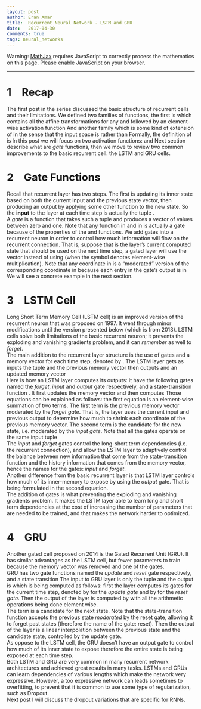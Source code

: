 ```yaml
---
layout: post
author: Eran Amar
title:  Recurrent Neural Network - LSTM and GRU
date:   2017-04-30
comments: true
tags: neural_networks
---
```



<script type="math/tex">
\newcommand{\lyxlock}{}
</script>
<noscript>
<div class="warning">
Warning: <a href="http://www.mathjax.org/">MathJax</a> requires JavaScript to correctly process the mathematics on this page. Please enable JavaScript on your browser.
</div><hr>
</hr></noscript>



<h1 class="Section">
<a class="toc" name="toc-Section-1">1</a> Recap
</h1>
<div class="Unindented">
The first post in the series discussed the basic structure of recurrent cells and their limitations. We defined two families of functions, the first is <span class="MathJax_Preview"><script type="math/tex">
\mathcal{F}_{\sigma}
</script>
</span> which contains all the affine transformations <span class="MathJax_Preview"><script type="math/tex">
\mathbb{R}^{n}\to\mathbb{R}^{m}
</script>
</span> for any <span class="MathJax_Preview"><script type="math/tex">
n
</script>
</span> and <span class="MathJax_Preview"><script type="math/tex">
m,
</script>
</span> followed by an element-wise activation function <span class="MathJax_Preview"><script type="math/tex">
\sigma.
</script>
</span> And another family <span class="MathJax_Preview"><script type="math/tex">
\mathcal{S}_{\sigma}
</script>
</span> which is some kind of extension of <span class="MathJax_Preview"><script type="math/tex">
\mathcal{F}_{\sigma}
</script>
</span> in the sense that the input space is <span class="MathJax_Preview"><script type="math/tex">
\mathbb{R}^{n}\times\mathbb{R}^{n}
</script>
</span> rather than <span class="MathJax_Preview"><script type="math/tex">
\mathbb{R}^{n}.
</script>
</span> Formally, the definition of <span class="MathJax_Preview"><script type="math/tex">
\mathcal{S}_{\sigma}
</script>
</span> is<span class="MathJax_Preview">
<script type="math/tex;mode=display">

\mathcal{S}_{\sigma}=\left\{ \mathbf{x},\mathbf{h}\mapsto\sigma\left(W\mathbf{x}+U\mathbf{h}+\mathbf{b}\right)\mid\forall W,U,\mathbf{b}\right\} 

</script>
</span>
In this post we will focus on two activation functions: <span class="MathJax_Preview"><script type="math/tex">
tanh\left(x\right)=\frac{e^{x}-e^{-x}}{e^{x}+e^{-x}}
</script>
</span> and <span class="MathJax_Preview"><script type="math/tex">
sig\left(x\right)=\left(1+e^{-x}\right)^{-1}.
</script>
</span> Next section describe what are <i>gate</i> functions, then we move to review two common improvements to the basic recurrent cell: the LSTM and GRU cells. 
</div>
<h1 class="Section">
<a class="toc" name="toc-Section-2">2</a> Gate Functions
</h1>
<div class="Unindented">
Recall that recurrent layer has two steps. The first is updating its inner state based on both the current input and the previous state vector, then producing an output by applying some other function to the new state. So the <b>input</b> to the layer at each time step <span class="MathJax_Preview"><script type="math/tex">
t
</script>
</span> is actually the tuple <span class="MathJax_Preview"><script type="math/tex">
\left(\mathbf{x}^{\left(t\right)},\mathbf{h}^{\left(t-1\right)}\right)
</script>
</span>.
</div>
<div class="Indented">
A <i>gate</i> is a function that takes such a tuple and produces a vector of values between zero and one. Note that any function in <span class="MathJax_Preview"><script type="math/tex">
\mathcal{S}_{sig}
</script>
</span> and in <span class="MathJax_Preview"><script type="math/tex">
\mathcal{S}_{tanh}
</script>
</span> is actually a gate because of the properties of the <span class="MathJax_Preview"><script type="math/tex">
tanh
</script>
</span> and <span class="MathJax_Preview"><script type="math/tex">
sig
</script>
</span> functions. We add gates into a recurrent neuron in order to control how much information will flow on the recurrent connection. That is, suppose that <span class="MathJax_Preview"><script type="math/tex">
\mathbf{h}^{\left(t\right)}
</script>
</span> is the layer’s current computed state that should be used on the next time step, a gated layer will use the vector <span class="MathJax_Preview"><script type="math/tex">
\hat{\mathbf{h}}^{\left(t\right)}=\mathbf{h}^{\left(t\right)}\circ\mathbf{s}\left(\mathbf{x}^{\left(t\right)},\mathbf{h}^{\left(t-1\right)}\right),
</script>
</span> instead of using <span class="MathJax_Preview"><script type="math/tex">
\mathbf{h}^{\left(t\right)}
</script>
</span> (when the symbol <span class="MathJax_Preview"><script type="math/tex">
\circ
</script>
</span> denotes element-wise multiplication). Note that any coordinate in <span class="MathJax_Preview"><script type="math/tex">
\hat{\mathbf{h}}^{\left(t\right)}
</script>
</span> is a “moderated” version of the corresponding coordinate in <span class="MathJax_Preview"><script type="math/tex">
\mathbf{h}^{\left(t\right)}
</script>
</span> because each entry in the gate’s output is in <span class="MathJax_Preview"><script type="math/tex">
\left(0,1\right).
</script>
</span> We will see a concrete example in the next section. 
</div>
<h1 class="Section">
<a class="toc" name="toc-Section-3">3</a> LSTM Cell
</h1>
<div class="Unindented">
Long Short Term Memory Cell (LSTM cell) is an improved version of the recurrent neuron that was proposed on 1997. It went through minor modifications until the version presented below (which is from 2013). LSTM cells solve both limitations of the basic recurrent neuron; it prevents the exploding and vanishing gradients problem, and it can <i>remember</i> as well to <i>forget</i>. 
</div>
<div class="Indented">
The main addition to the recurrent layer structure is the use of gates and a memory vector for each time step, denoted by <span class="MathJax_Preview"><script type="math/tex">
\mathbf{c}^{\left(t\right)}
</script>
</span>. The LSTM layer gets as inputs the tuple <span class="MathJax_Preview"><script type="math/tex">
\left(\mathbf{x}^{\left(t\right)},\mathbf{h}^{\left(t-1\right)}\right)
</script>
</span> and the previous memory vector <span class="MathJax_Preview"><script type="math/tex">
\mathbf{c}^{\left(t-1\right)},
</script>
</span> then outputs <span class="MathJax_Preview"><script type="math/tex">
\mathbf{h}^{\left(t\right)}
</script>
</span> and an updated memory vector <span class="MathJax_Preview"><script type="math/tex">
\mathbf{c}^{\left(t\right)}.
</script>
</span>
</div>
<div class="Indented">
Here is how an LSTM layer computes its outputs: it have the following gates <span class="MathJax_Preview"><script type="math/tex">
\mathbf{f},\mathbf{i},\mathbf{o}\in\mathcal{S}_{sig}
</script>
</span> named the <i>forget</i>, <i>input</i> and <i>output</i> gate respectively, and a state-transition function <span class="MathJax_Preview"><script type="math/tex">
\mathbf{s}\in\mathcal{S}_{tanh}
</script>
</span>. It first updates the memory vector <span class="MathJax_Preview">
<script type="math/tex;mode=display">

\mathbf{c}^{\left(t\right)}=\mathbf{f}\left(\mathbf{x}^{\left(t\right)},\mathbf{h}^{\left(t-1\right)}\right)\circ\mathbf{c}^{\left(t-1\right)}+\mathbf{i}\left(\mathbf{x}^{\left(t\right)},\mathbf{h}^{\left(t-1\right)}\right)\circ\mathbf{s}\left(\mathbf{x}^{\left(t\right)},\mathbf{h}^{\left(t-1\right)}\right)

</script>
</span>
and then computes<span class="MathJax_Preview">
<script type="math/tex;mode=display">

\mathbf{h}^{\left(t\right)}=\mathbf{o}\left(\mathbf{x}^{\left(t\right)},\mathbf{h}^{\left(t-1\right)}\right)\circ tanh\left(\mathbf{c}^{\left(t\right)}\right)

</script>
</span>
 Those equations can be explained as follows: the first equation is an element-wise summation of two terms. The first term is the previous memory vector <span class="MathJax_Preview"><script type="math/tex">
\mathbf{c}^{\left(t-1\right)}
</script>
</span> moderated by the <i>forget gate</i>. That is, the layer uses the current input <span class="MathJax_Preview"><script type="math/tex">
\mathbf{x}^{\left(t\right)}
</script>
</span> and previous output <span class="MathJax_Preview"><script type="math/tex">
\mathbf{h}^{\left(t-1\right)}
</script>
</span> to determine how much to shrink each coordinate of the previous memory vector. The second term is the candidate for the new state, i.e. <span class="MathJax_Preview"><script type="math/tex">
\mathbf{s}\left(\mathbf{x}^{\left(t\right)},\mathbf{h}^{\left(t-1\right)}\right),
</script>
</span> moderated by the <i>input gate</i>. Note that all the gates operate on the same input tuple <span class="MathJax_Preview"><script type="math/tex">
\left(\mathbf{x}^{\left(t\right)},\mathbf{h}^{\left(t-1\right)}\right).
</script>
</span>
</div>
<div class="Indented">
The <i>input</i> and <i>forget</i> gates control the long-short term dependencies (i.e. the recurrent connection), and allow the LSTM layer to adaptively control the balance between new information that come from the state-transition function and the history information that comes from the memory vector, hence the names for the gates: <i>input</i> and <i>forget</i>.
</div>
<div class="Indented">
Another difference from the basic recurrent layer is that LSTM layer controls how much of its inner-memory to expose by using the <i>output</i> gate. That is being formulated in the second equation. 
</div>
<div class="Indented">
The addition of gates is what preventing the exploding and vanishing gradients problem. It makes the LSTM layer able to learn long and short term dependencies at the cost of increasing the number of parameters that are needed to be trained, and that makes the network harder to optimized.
</div>
<h1 class="Section">
<a class="toc" name="toc-Section-4">4</a> GRU 
</h1>
<div class="Unindented">
Another gated cell proposed on 2014 is the Gated Recurrent Unit (GRU). It has similar advantages as the LSTM cell, but fewer parameters to train because the memory vector was removed and one of the gates. 
</div>
<div class="Indented">
GRU has two gate functions <span class="MathJax_Preview"><script type="math/tex">
\mathbf{z},\mathbf{r}\in\mathcal{S}_{sig}
</script>
</span> named the <i>update</i> and <i>reset</i> gate respectively, and a state transition <span class="MathJax_Preview"><script type="math/tex">
\mathbf{s}\in\mathcal{S}_{tanh}.
</script>
</span> The input to GRU layer is only the tuple <span class="MathJax_Preview"><script type="math/tex">
\left(\mathbf{x}^{\left(t\right)},\mathbf{h}^{\left(t-1\right)}\right)
</script>
</span> and the output is <span class="MathJax_Preview"><script type="math/tex">
\mathbf{h}^{\left(t\right)}
</script>
</span> which is being computed as follows: first the layer computes its gates for the current time step, denoted by <span class="MathJax_Preview">
<script type="math/tex;mode=display">

\mathbf{z}^{\left(t\right)}:=\mathbf{z}\left(\mathbf{x}^{\left(t\right)},\mathbf{h}^{\left(t-1\right)}\right)

</script>
</span>
 for the <i>update gate</i> and by <span class="MathJax_Preview">
<script type="math/tex;mode=display">

\mathbf{r}^{\left(t\right)}:=\mathbf{r}\left(\mathbf{x}^{\left(t\right)},\mathbf{h}^{\left(t-1\right)}\right)

</script>
</span>
for the <i>reset gate</i>. Then the output of the layer is computed by<span class="MathJax_Preview">
<script type="math/tex;mode=display">

\mathbf{h}^{\left(t\right)}=\left(1-\mathbf{z}^{\left(t\right)}\right)\circ\mathbf{h}^{\left(t-1\right)}+\mathbf{z}^{\left(t\right)}\circ\mathbf{s}\left(\mathbf{x}^{\left(t\right)},\mathbf{h}^{\left(t-1\right)}\circ\mathbf{r}^{\left(t\right)}\right)

</script>
</span>
with all the arithmetic operations being done element wise. 
</div>
<div class="Indented">
The term <span class="MathJax_Preview"><script type="math/tex">
\mathbf{s}\left(\mathbf{x}^{\left(t\right)},\mathbf{h}^{\left(t-1\right)}\circ\mathbf{r}^{\left(t\right)}\right)
</script>
</span> is a candidate for the next state. Note that the state-transition function accepts the previous state <i>moderated</i> by the reset gate, allowing it to forget past states (therefore the name of the gate: reset). Then the output of the layer is a linear interpolation between the previous state and the candidate state, controlled by the update gate.
</div>
<div class="Indented">
As oppose to the LSTM cell, the GRU doesn’t have an output gate to control how much of its inner state to expose therefore the entire state is being exposed at each time step. 
</div>
<div class="Indented">
Both LSTM and GRU are very common in many recurrent network architectures and achieved great results in many tasks. LSTMs and GRUs can learn dependencies of various lengths which make the network very expressive. However, a too expressive network can leads sometimes to overfitting, to prevent that it is common to use some type of regularization, such as Dropout. 
</div>
<div class="Indented">
Next post I will discuss the dropout variations that are specific for RNNs.
</div>
